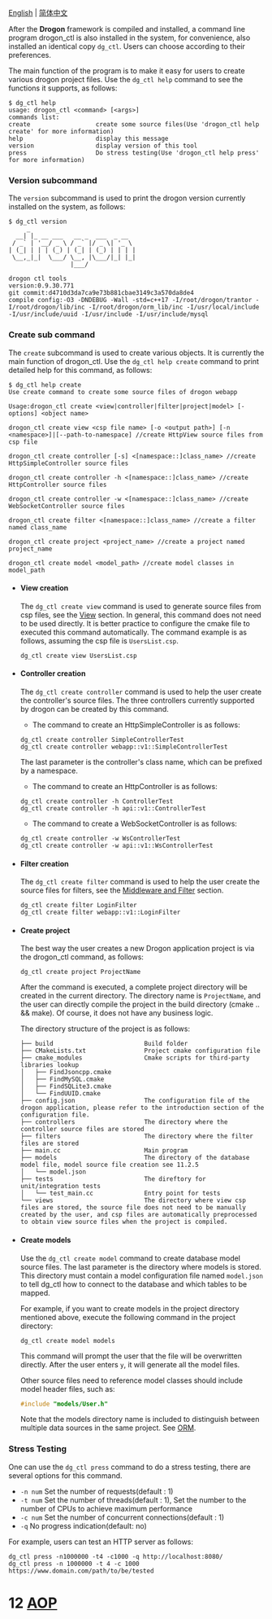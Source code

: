 [English](ENG-11-drogon_ctl-Command) | [简体中文](CHN-11-drogon_ctl命令)

After the **Drogon** framework is compiled and installed, a command line program drogon_ctl is also installed in the system, for convenience, also installed an identical copy `dg_ctl`. Users can choose according to their preferences.

The main function of the program is to make it easy for users to create various drogon project files. Use the `dg_ctl help` command to see the functions it supports, as follows:

```console
$ dg_ctl help
usage: drogon_ctl <command> [<args>]
commands list:
create                  create some source files(Use 'drogon_ctl help create' for more information)
help                    display this message
version                 display version of this tool
press                   Do stress testing(Use 'drogon_ctl help press' for more information)
```

### Version subcommand

The `version` subcommand is used to print the drogon version currently installed on the system, as follows:

```console
$ dg_ctl version
     _
  __| |_ __ ___   __ _  ___  _ __
 / _` | '__/ _ \ / _` |/ _ \| '_ \
| (_| | | | (_) | (_| | (_) | | | |
 \__,_|_|  \___/ \__, |\___/|_| |_|
                 |___/

drogon ctl tools
version:0.9.30.771
git commit:d4710d3da7ca9e73b881cbae3149c3a570da8de4
compile config:-O3 -DNDEBUG -Wall -std=c++17 -I/root/drogon/trantor -I/root/drogon/lib/inc -I/root/drogon/orm_lib/inc -I/usr/local/include -I/usr/include/uuid -I/usr/include -I/usr/include/mysql
```

### Create sub command

The `create` subcommand is used to create various objects. It is currently the main function of drogon_ctl. Use the `dg_ctl help create` command to print detailed help for this command, as follows:

```console
$ dg_ctl help create
Use create command to create some source files of drogon webapp

Usage:drogon_ctl create <view|controller|filter|project|model> [-options] <object name>

drogon_ctl create view <csp file name> [-o <output path>] [-n <namespace>]|[--path-to-namespace] //create HttpView source files from csp file

drogon_ctl create controller [-s] <[namespace::]class_name> //create HttpSimpleController source files

drogon_ctl create controller -h <[namespace::]class_name> //create HttpController source files

drogon_ctl create controller -w <[namespace::]class_name> //create WebSocketController source files

drogon_ctl create filter <[namespace::]class_name> //create a filter named class_name

drogon_ctl create project <project_name> //create a project named project_name

drogon_ctl create model <model_path> //create model classes in model_path
```

- #### View creation

  The `dg_ctl create view` command is used to generate source files from csp files, see the [View](ENG-06-View) section. In general, this command does not need to be used directly. It is better practice to configure the cmake file to executed this command automatically. The command example is as follows, assuming the csp file is `UsersList.csp`.

  ```shell
  dg_ctl create view UsersList.csp
  ```

- #### Controller creation

  The `dg_ctl create controller` command is used to help the user create the controller's source files. The three controllers currently supported by drogon can be created by this command.

  - The command to create an HttpSimpleController is as follows:

  ```shell
  dg_ctl create controller SimpleControllerTest
  dg_ctl create controller webapp::v1::SimpleControllerTest
  ```

  The last parameter is the controller's class name, which can be prefixed by a namespace.

  - The command to create an HttpController is as follows:

  ```shell
  dg_ctl create controller -h ControllerTest
  dg_ctl create controller -h api::v1::ControllerTest
  ```

  - The command to create a WebSocketController is as follows:

  ```shell
  dg_ctl create controller -w WsControllerTest
  dg_ctl create controller -w api::v1::WsControllerTest
  ```

- #### Filter creation

  The `dg_ctl create filter` command is used to help the user create the source files for filters, see the [Middleware and Filter](ENG-05-Middleware-and-Filter) section.

  ```shell
  dg_ctl create filter LoginFilter
  dg_ctl create filter webapp::v1::LoginFilter
  ```

- #### Create project

  The best way the user creates a new Drogon application project is via the drogon_ctl command, as follows:

  ```shell
  dg_ctl create project ProjectName
  ```

  After the command is executed, a complete project directory will be created in the current directory. The directory name is `ProjectName`, and the user can directly compile the project in the build directory (cmake .. && make). Of course, it does not have any business logic.

  The directory structure of the project is as follows:

  ```console
  ├── build                         Build folder
  ├── CMakeLists.txt                Project cmake configuration file
  ├── cmake_modules                 Cmake scripts for third-party libraries lookup
  │   ├── FindJsoncpp.cmake
  │   ├── FindMySQL.cmake
  │   ├── FindSQLite3.cmake
  │   └── FindUUID.cmake
  ├── config.json                   The configuration file of the drogon application, please refer to the introduction section of the configuration file.
  ├── controllers                   The directory where the controller source files are stored
  ├── filters                       The directory where the filter files are stored
  ├── main.cc                       Main program
  ├── models                        The directory of the database model file, model source file creation see 11.2.5
  │   └── model.json
  ├── tests                         The direftory for unit/integration tests
  │   └── test_main.cc              Entry point for tests
  └── views                         The directory where view csp files are stored, the source file does not need to be manually created by the user, and csp files are automatically preprocessed to obtain view source files when the project is compiled.
  ```

- #### Create models

  Use the `dg_ctl create model` command to create database model source files. The last parameter is the directory where models is stored. This directory must contain a model configuration file named `model.json` to tell dg_ctl how to connect to the database and which tables to be mapped.

  For example, if you want to create models in the project directory mentioned above, execute the following command in the project directory:

  ```shell
  dg_ctl create model models
  ```

  This command will prompt the user that the file will be overwritten directly. After the user enters `y`, it will generate all the model files.

  Other source files need to reference model classes should include model header files, such as:

  ```c++
  #include "models/User.h"
  ```

  Note that the models directory name is included to distinguish between multiple data sources in the same project. See [ORM](ENG-08-3-Database-ORM).

### Stress Testing

One can use the `dg_ctl press` command to do a stress testing, there are several options for this command.

- `-n num` Set the number of requests(default : 1)
- `-t num` Set the number of threads(default : 1), Set the number to the number of CPUs to achieve maximum performance
- `-c num` Set the number of concurrent connections(default : 1)
- `-q` No progress indication(default: no)

For example, users can test an HTTP server as follows:

```shell
dg_ctl press -n1000000 -t4 -c1000 -q http://localhost:8080/
dg_ctl press -n 1000000 -t 4 -c 1000 https://www.domain.com/path/to/be/tested
```

# 12 [AOP](ENG-12-AOP-Aspect-Oriented-Programming)
